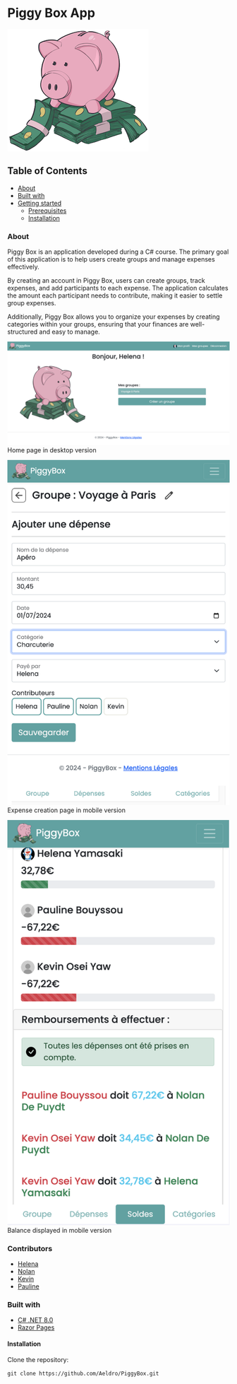 # Piggy Box App

![PiggyBox_Logo](readme_img/PiggyBox_logo.png)

## Table of Contents

- [About](#about)
- [Built with](#built-with)
- [Getting started](#getting-started)
    - [Prerequisites](#prerequisites)
    - [Installation](#installation)

### About

Piggy Box is an application developed during a C# course. The primary goal of this application is to help users create groups and manage expenses effectively.

By creating an account in Piggy Box, users can create groups, track expenses, and add participants to each expense. The application calculates the amount each participant needs to contribute, making it easier to settle group expenses.

Additionally, Piggy Box allows you to organize your expenses by creating categories within your groups, ensuring that your finances are well-structured and easy to manage.


![PiggyBox Home](readme_img/HomeDesktop.png)
Home page in desktop version

![PiggyBox Expense Creation Mobile](readme_img/ExpenseCreationMobile.png)
Expense creation page in mobile version

![PiggyBox Balance Mobile](readme_img/Balance_mobile.png)
Balance displayed in mobile version

### Contributors

- [Helena](https://github.com/lena-my)
- [Nolan](https://github.com/Aeldro)
- [Kevin](https://github.com/K-Dawg92)
- [Pauline](https://github.com/popobg)


### Built with

- [C# .NET 8.0](https://learn.microsoft.com/en-us/dotnet/csharp/)
- [Razor Pages](https://learn.microsoft.com/en-us/aspnet/core/razor-pages/?view=aspnetcore-8.0&tabs=visual-studio)

#### Installation

Clone the repository:

```shell script
git clone https://github.com/Aeldro/PiggyBox.git
```


